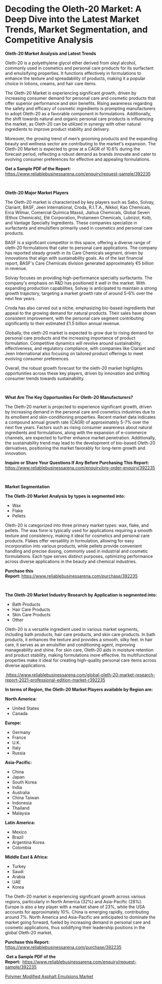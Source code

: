 <p><h1>Decoding the Oleth-20 Market: A Deep Dive into the Latest Market Trends, Market Segmentation, and Competitive Analysis</h1></p><p><strong>Oleth-20 Market Analysis and Latest Trends</strong></p>
<p><p>Oleth-20 is a polyethylene glycol ether derived from oleyl alcohol, commonly used in cosmetics and personal care products for its surfactant and emulsifying properties. It functions effectively in formulations to enhance the texture and spreadability of products, making it a popular choice in lotions, creams, and hair care items.</p><p>The Oleth-20 Market is experiencing significant growth, driven by increasing consumer demand for personal care and cosmetic products that offer superior performance and skin benefits. Rising awareness regarding the safety and efficacy of cosmetic ingredients is prompting manufacturers to adopt Oleth-20 as a favorable component in formulations. Additionally, the shift towards natural and organic personal care products is influencing the market, as Oleth-20 can be utilized in synergy with other natural ingredients to improve product stability and delivery.</p><p>Moreover, the growing trend of men’s grooming products and the expanding beauty and wellness sector are contributing to the market's expansion. The Oleth-20 Market is expected to grow at a CAGR of 10.6% during the forecast period, reflecting a robust demand as brands innovate and cater to evolving consumer preferences for effective and appealing formulations.</p></p>
<p><strong>Get a Sample PDF of the Report:&nbsp;</strong> <a href="https://www.reliablebusinessarena.com/enquiry/request-sample/392235?utm_campaign=1932&utm_medium=2&utm_source=Github&utm_content=ia&utm_term=17012025&utm_id=oleth-20">https://www.reliablebusinessarena.com/enquiry/request-sample/392235</a></p>
<p>&nbsp;</p>
<p><strong>Oleth-20 Major Market Players</strong></p>
<p><p>The Oleth-20 market is characterized by key players such as Sabo, Solvay, Clariant, BASF, Jeen International, Croda, R.I.T.A., Nikkol, Kao Chemicals, Erca Wilmar, Comercial Química Massó, Jiahua Chemicals, Global Seven (Ethox Chemicals), Elé Corporation, Protameen Chemicals, Lubrizol, Kolb, and Vantage Specialty Ingredients. These companies specialize in surfactants and emulsifiers primarily used in cosmetics and personal care products.</p><p>BASF is a significant competitor in this space, offering a diverse range of oleth-20 formulations that cater to personal care applications. The company has reported steady growth in its Care Chemicals segment, driven by innovations that align with sustainability goals. As of the last financial report, BASF's Care Chemicals division generated approximately €5 billion in revenue.</p><p>Solvay focuses on providing high-performance specialty surfactants. The company's emphasis on R&D has positioned it well in the market. With expanding production capabilities, Solvay is anticipated to maintain a strong growth trajectory, targeting a market growth rate of around 5-6% over the next few years.</p><p>Croda has also carved out a niche, emphasizing bio-based ingredients that appeal to the growing demand for natural products. Their sales have shown consistent improvement, with the personal care segment contributing significantly to their estimated £1.5 billion annual revenue.</p><p>Globally, the oleth-20 market is expected to grow due to rising demand for personal care products and the increasing importance of product formulation. Competitive dynamics will revolve around sustainability, effectiveness, and regulatory compliance, with companies like Clariant and Jeen International also focusing on tailored product offerings to meet evolving consumer preferences.</p><p>Overall, the robust growth forecast for the oleth-20 market highlights opportunities across these key players, driven by innovation and shifting consumer trends towards sustainability.</p></p>
<p>&nbsp;</p>
<p><strong>What Are The Key Opportunities For Oleth-20 Manufacturers?</strong></p>
<p><p>The Oleth-20 market is projected to experience significant growth, driven by increasing demand in the personal care and cosmetics industries due to its emollient and skin-conditioning properties. Recent market data indicates a compound annual growth rate (CAGR) of approximately 5-7% over the next five years. Factors such as rising consumer awareness about natural ingredients and formulations, along with the expansion of e-commerce channels, are expected to further enhance market penetration. Additionally, the sustainability trend may lead to the development of bio-based Oleth-20 derivatives, positioning the market favorably for long-term growth and innovation.</p></p>
<p><strong>Inquire or Share Your Questions If Any Before Purchasing This Report:</strong> <a href="https://www.reliablebusinessarena.com/enquiry/pre-order-enquiry/392235?utm_campaign=1932&utm_medium=2&utm_source=Github&utm_content=ia&utm_term=17012025&utm_id=oleth-20">https://www.reliablebusinessarena.com/enquiry/pre-order-enquiry/392235</a></p>
<p>&nbsp;</p>
<p><strong>Market Segmentation</strong></p>
<p><strong>The Oleth-20 Market Analysis by types is segmented into:</strong></p>
<p><ul><li>Wax</li><li>Flake</li><li>Pellets</li></ul></p>
<p><p>Oleth-20 is categorized into three primary market types: wax, flake, and pellets. The wax form is typically used for applications requiring a smooth texture and consistency, making it ideal for cosmetics and personal care products. Flakes offer versatility in formulation, allowing for easy incorporation into various products, while pellets provide convenient handling and precise dosing, commonly used in industrial and cosmetic formulations. Each type serves distinct purposes, optimizing performance across diverse applications in the beauty and chemical industries.</p></p>
<p><strong>Purchase this Report:&nbsp;</strong><a href="https://www.reliablebusinessarena.com/purchase/392235?utm_campaign=1932&utm_medium=2&utm_source=Github&utm_content=ia&utm_term=17012025&utm_id=oleth-20">https://www.reliablebusinessarena.com/purchase/392235</a></p>
<p>&nbsp;</p>
<p><strong>The Oleth-20 Market Industry Research by Application is segmented into:</strong></p>
<p><ul><li>Bath Products</li><li>Hair Care Products</li><li>Skin Care Products</li><li>Other</li></ul></p>
<p><p>Oleth-20 is a versatile ingredient used in various market segments, including bath products, hair care products, and skin care products. In bath products, it enhances the texture and provides a smooth, silky feel. In hair care, it serves as an emulsifier and conditioning agent, improving manageability and shine. For skin care, Oleth-20 aids in moisture retention and product stability, making formulations more effective. Its multifunctional properties make it ideal for creating high-quality personal care items across diverse applications.</p></p>
<p><a href="https://www.reliablebusinessarena.com/global-oleth-20-market-research-report-2021-professional-edition-market-r392235?utm_campaign=1932&utm_medium=2&utm_source=Github&utm_content=ia&utm_term=17012025&utm_id=oleth-20">&nbsp;https://www.reliablebusinessarena.com/global-oleth-20-market-research-report-2021-professional-edition-market-r392235</a></p>
<p><strong>In terms of Region, the Oleth-20 Market Players available by Region are:</strong></p>
<p>
    <p> <strong> North America: </strong>
        <ul>
            <li>United States</li>
            <li>Canada</li>
        </ul>
        </p> 
    <p> <strong> Europe: </strong>
        <ul>
            <li>Germany</li>
            <li>France</li>
            <li>U.K.</li>
            <li>Italy</li>
            <li>Russia</li>
        </ul>
        </p> 
    <p> <strong> Asia-Pacific: </strong>
        <ul>
            <li>China</li>
            <li>Japan</li>
            <li>South Korea</li>
            <li>India</li>
            <li>Australia</li>
            <li>China Taiwan</li>
            <li>Indonesia</li>
            <li>Thailand</li>
            <li>Malaysia</li>
        </ul>
        </p> 
    <p> <strong> Latin America: </strong>
        <ul>
            <li>Mexico</li>
            <li>Brazil</li>
            <li>Argentina Korea</li>
            <li>Colombia</li>
        </ul>
        </p> 
    <p> <strong> Middle East & Africa: </strong>
        <ul>
            <li>Turkey</li>
            <li>Saudi</li>
            <li>Arabia</li>
            <li>UAE</li>
            <li>Korea</li>
        </ul>
    </p>
    </p>
<p><p>The Oleth-20 market is experiencing significant growth across various regions, particularly in North America (32%) and Asia-Pacific (28%). Europe is also a key player with a market share of 23%, while the USA accounts for approximately 10%. China is emerging rapidly, contributing around 7%. North America and Asia-Pacific are anticipated to dominate the market going forward, fueled by increasing demand in personal care and cosmetic applications, thus solidifying their leadership positions in the global Oleth-20 market.</p></p>
<p><strong>Purchase this Report: </strong><a href="https://www.reliablebusinessarena.com/purchase/392235?utm_campaign=1932&utm_medium=2&utm_source=Github&utm_content=ia&utm_term=17012025&utm_id=oleth-20">https://www.reliablebusinessarena.com/purchase/392235</a></p>
<p>&nbsp;<strong>Get a Sample PDF of the Report:&nbsp;&nbsp;</strong><a href="https://www.reliablebusinessarena.com/enquiry/request-sample/392235?utm_campaign=1932&utm_medium=2&utm_source=Github&utm_content=ia&utm_term=17012025&utm_id=oleth-20">https://www.reliablebusinessarena.com/enquiry/request-sample/392235</a></p>
<p><strong></strong></p>
<p><p><a href="https://github.com/luckyshygirl/Market-Research-Report-List-7/blob/main/polymer-modified-asphalt-emulsions-market.md?utm_campaign=1932&utm_medium=2&utm_source=Github&utm_content=ia&utm_term=17012025&utm_id=oleth-20">Polymer Modified Asphalt Emulsions Market</a></p></p>